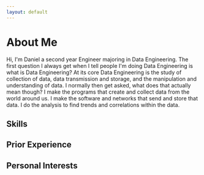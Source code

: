 ```yaml
---
layout: default
---
```

# About Me

Hi, I'm Daniel a second year Engineer majoring in Data Engineering.
The first question I always get when I tell people I'm doing Data Engineering is what is Data Engineering?
At its core Data Engineering is the study of collection of data, data transmission and storage, and the manipulation and understanding of data.
I normally then get asked, what does that actually mean though?
I make the programs that create and collect data from the world around us.
I make the software and networks that send and store that data.
I do the analysis to find trends and correlations within the data.  

## Skills




## Prior Experience





## Personal Interests
